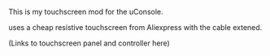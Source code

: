 This is my touchscreen mod for the uConsole.

uses a cheap resistive touchscreen from Aliexpress with the cable extened.

(Links to touchscreen panel and controller here)

